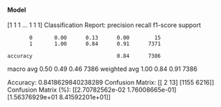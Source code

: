 #### Model
[1 1 1 ... 1 1 1]
Classification Report:
              precision    recall  f1-score   support

           0       0.00      0.13      0.00        15
           1       1.00      0.84      0.91      7371

    accuracy                           0.84      7386
   macro avg       0.50      0.49      0.46      7386
weighted avg       1.00      0.84      0.91      7386

Accuracy: 0.8418629840238289
Confusion Matrix:
[[   2   13]
 [1155 6216]]
Confusion Matrix (%):
[[2.70782562e-02 1.76008665e-01]
 [1.56376929e+01 8.41592201e+01]]
